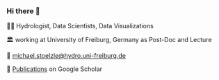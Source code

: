 ### Hi there 👋

👨‍🔬 Hydrologist, Data Scientists, Data Visualizations

🏛️ working at University of Freiburg, Germany as Post-Doc and Lecture

📧 michael.stoelzle@hydro.uni-freiburg.de 

📰 [Publications](https://scholar.google.de/citations?user=DEtPmaYAAAAJ) on Google Scholar


